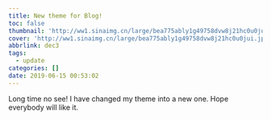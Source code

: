 ```yaml
---
title: New theme for Blog!
toc: false
thumbnail: 'http://ww1.sinaimg.cn/large/bea775ably1g49758dvw8j21hc0u0jui.jpg'
cover: 'http://ww1.sinaimg.cn/large/bea775ably1g49758dvw8j21hc0u0jui.jpg'
abbrlink: dec3
tags:
  - update
categories: []
date: 2019-06-15 00:53:02
---
```


Long time no see!
I have changed my theme into a new one.
Hope everybody will like it.